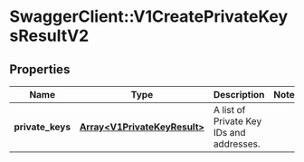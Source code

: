 # SwaggerClient::V1CreatePrivateKeysResultV2

## Properties
Name | Type | Description | Notes
------------ | ------------- | ------------- | -------------
**private_keys** | [**Array&lt;V1PrivateKeyResult&gt;**](V1PrivateKeyResult.md) | A list of Private Key IDs and addresses. | 

